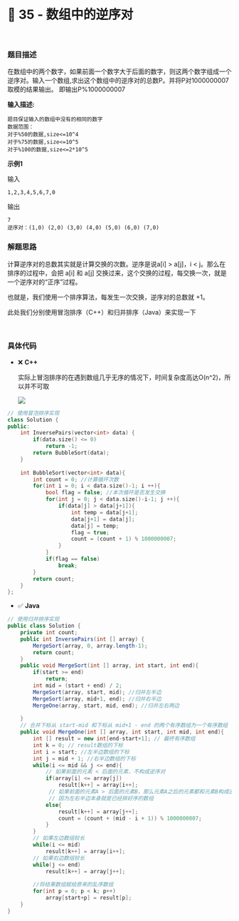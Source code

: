 # 🍤 35 - 数组中的逆序对

<br>

### 题目描述

在数组中的两个数字，如果前面一个数字大于后面的数字，则这两个数字组成一个逆序对。输入一个数组,求出这个数组中的逆序对的总数P。并将P对1000000007取模的结果输出。 即输出P%1000000007

**输入描述:**

```
题目保证输入的数组中没有的相同的数字
数据范围：	
对于%50的数据,size<=10^4	
对于%75的数据,size<=10^5	
对于%100的数据,size<=2*10^5
```

**示例1**

输入

```
1,2,3,4,5,6,7,0
```

输出

```
7
逆序对：(1,0) (2,0) (3,0) (4,0) (5,0) (6,0) (7,0)
```

### 解题思路

计算逆序对的总数其实就是计算交换的次数。逆序是说a[i] > a[j]，i < j。那么在排序的过程中，会把 a[i] 和 a[j] 交换过来，这个交换的过程，每交换一次，就是一个逆序对的“正序”过程。

也就是，我们使用一个排序算法，每发生一次交换，逆序对的总数就 +1。

此处我们分别使用冒泡排序（C++）和归并排序（Java）来实现一下

<br>

### 具体代码

- ❌ **C++**

  实际上冒泡排序的在遇到数组几乎无序的情况下，时间复杂度高达O(n^2)，所以并不可取

  ![](https://gitee.com/veal98/images/raw/master/img/20200419203554.png)

```cpp
// 使用冒泡排序实现
class Solution {
public:
    int InversePairs(vector<int> data) {
        if(data.size() <= 0)
            return -1;
        return BubbleSort(data);
    }
    
    int BubbleSort(vector<int> data){
        int count = 0; //计算循环次数
        for(int i = 0; i < data.size()-1; i ++){
            bool flag = false; //本次循环是否发生交换
            for(int j = 0; j < data.size()-i-1; j ++){
                if(data[j] > data[j+1]){
                    int temp = data[j+1];
                    data[j+1] = data[j];
                    data[j] = temp;
                    flag = true;
                    count = (count + 1) % 1000000007;
                }
            }
            if(flag == false)
                break;
        }
        return count;
    }
};
```

- ✅ **Java**

```java
// 使用归并排序实现
public class Solution {
    private int count;
    public int InversePairs(int [] array) {
        MergeSort(array, 0, array.length-1);
        return count;
    }
    public void MergeSort(int [] array, int start, int end){
        if(start >= end)
            return;
        int mid = (start + end) / 2;
        MergeSort(array, start, mid); //归并左半边
        MergeSort(array, mid+1, end); //归并右半边
        MergeOne(array, start, mid, end); //归并左右两边
        
    }
    // 合并下标从 start-mid 和下标从 mid+1 - end 的两个有序数组为一个有序数组
    public void MergeOne(int [] array, int start, int mid, int end){
        int [] result = new int[end-start+1]; // 最终有序数组
        int k = 0; // result数组的下标
        int i = start; //左半边数组的下标
        int j = mid + 1; //右半边数组的下标
        while(i <= mid && j <= end){
            // 如果前面的元素 < 后面的元素，不构成逆序对
            if(array[i] <= array[j])
                result[k++] = array[i++];
             // 如果前面的元素A > 后面的元素B，那么元素A之后的元素都和元素B构成逆序对，
             // 因为左右半边本身就是已经排好序的数组
            else{
                result[k++] = array[j++];
                count = (count + (mid - i + 1)) % 1000000007;
            }
        }
        // 如果左边数组较长
        while(i <= mid)
            result[k++] = array[i++];
        // 如果右边数组较长
        while(j <= end)
            result[k++] = array[j++];
        
        //将结果数组赋给原来的乱序数组
        for(int p = 0; p < k; p++)
            array[start+p] = result[p];
    }
}
```

